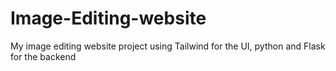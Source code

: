 # Image-Editing-website
My image editing website project using Tailwind for the UI, python and Flask for the backend
